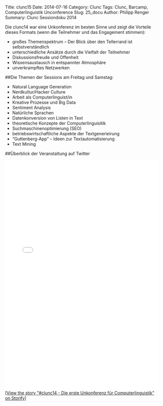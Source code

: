Title: clunc15
Date: 2014-07-16
Category: Clunc
Tags: Clunc, Barcamp, Computerlinguistik Unconference
Slug: 25_docu
Author: Philipp Renger
Summary: Clunc Sessiondoku 2014


Die clunc14 war eine Unkonferenz im besten Sinne und zeigt die Vorteile dieses Formats (wenn die Teilnehmer und das Engagement stimmen): 

- großes Themenspektrum – Der Blick über den Tellerrand ist selbstverständlich
- unterschiedliche Ansätze durch die Vielfalt der Teilnehmer
- Diskussionsfreude und Offenheit
- Wissensaustausch in entspannter Atmosphäre
- unverkrampftes Netzwerken 


##Die Themen der Sessions  am Freitag und Samstag:

- Natural Language Generation
- Nerdkultur/Hacker Culture
- Arbeit als Computerlinguist/in
- Kreative Prozesse und Big Data
- Sentiment Analysis
- Natürliche Sprachen
- Datenkonversion von Listen in Text
- theoretische Konzepte der Computerlinguisitik
- Suchmaschinenoptimierung (SEO)
- betriebswirtschaftliche Aspekte der Textgenerieirung
- “Guttenberg-App” – Ideen zur Textautomatisierung
- Text Mining



##Überblick der Veranstaltung auf Twitter 

<div class="storify"><iframe src="//storify.com/aexea/clunc14-die-erste-unkonferenz-fur-computerlinguis/embed?border=false" width="100%" height=750 frameborder=no allowtransparency=true></iframe><script src="//storify.com/aexea/clunc14-die-erste-unkonferenz-fur-computerlinguis.js?border=false"></script><noscript>[<a href="//storify.com/aexea/clunc14-die-erste-unkonferenz-fur-computerlinguis" target="_blank">View the story "#clunc14 - Die erste Unkonferenz für Computerlinguistik" on Storify</a>]</noscript></div>

